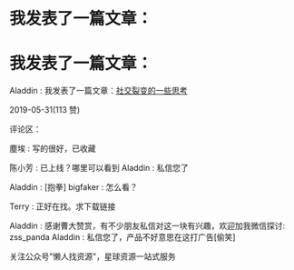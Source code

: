 # 我发表了一篇文章：

# 我发表了一篇文章：

Aladdin : 我发表了一篇文章：[社交裂变的一些思考](https://articles.zsxq.com/id_i1f7q05phqj2.html)

2019-05-31(113 赞)

评论区：

塵埃 : 写的很好，已收藏

陈小芳 : 已上线？哪里可以看到 Aladdin : 私信您了

Aladdin : [抱拳] bigfaker : 怎么看？

Terry : 正好在找。求下载链接

Aladdin : 感谢曹大赞赏，有不少朋友私信对这一块有兴趣，欢迎加我微信探讨: zss_panda Aladdin : 私信您了，产品不好意思在这打广告[偷笑]

关注公众号"懒人找资源"，星球资源一站式服务